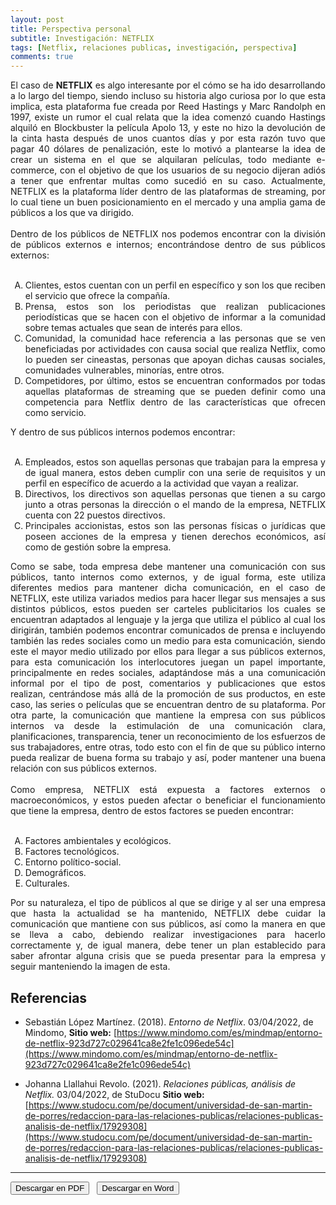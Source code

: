 ```yaml
---
layout: post
title: Perspectiva personal
subtitle: Investigación: NETFLIX
tags: [Netflix, relaciones publicas, investigación, perspectiva]
comments: true
---
```


<div style="text-align:justify">
El caso de <b>NETFLIX</b> es algo interesante por el cómo se ha ido desarrollando a lo largo del tiempo, siendo incluso su historia algo curiosa por lo que esta implica, esta plataforma fue creada por Reed Hastings y Marc Randolph en 1997, existe un rumor el cual relata que la idea comenzó cuando Hastings alquiló en Blockbuster la película Apolo 13, y este no hizo la devolución de la cinta hasta después de unos cuantos días y por esta razón tuvo que pagar 40 dólares de penalización, este lo motivó a plantearse la idea de crear un sistema en el que se alquilaran películas, todo mediante e-commerce, con el objetivo de que los usuarios de su negocio dijeran adiós a tener que enfrentar multas como sucedió en su caso. Actualmente, NETFLIX es la plataforma líder dentro de las plataformas de streaming, por lo cual tiene un buen posicionamiento en el mercado y una amplia gama de públicos a los que va dirigido. <br><br>
Dentro de los públicos de NETFLIX nos podemos encontrar con la división de
públicos externos e internos; encontrándose dentro de sus públicos externos: <br><br>
<ol type="A">
	<li>Clientes, estos cuentan con un perfil en específico y son los que reciben el servicio que ofrece la compañía.</li>
	<li>Prensa, estos son los periodistas que realizan publicaciones periodísticas que se hacen con el objetivo de informar a la comunidad sobre temas actuales que sean de interés para ellos.</li>
	<li>Comunidad, la comunidad hace referencia a las personas que se ven beneficiadas por actividades con causa social que realiza Netflix, como lo pueden ser cineastas, personas que apoyan dichas causas sociales, comunidades vulnerables, minorías, entre otros.</li>
	<li>Competidores, por último, estos se encuentran conformados por todas aquellas plataformas de streaming que se pueden definir como una competencia para Netflix dentro de las características que ofrecen como servicio.</li>
</ol>
Y dentro de sus públicos internos podemos encontrar:<br><br>
<ol type="A">
	<li>Empleados, estos son aquellas personas que trabajan para la empresa y de igual manera, estos deben cumplir con una serie de requisitos y un perfil en específico de acuerdo a la actividad que vayan a realizar.</li>
	<li>Directivos, los directivos son aquellas personas que tienen a su cargo junto a otras personas la dirección o el mando de la empresa, NETFLIX cuenta con 22 puestos directivos.</li>
	<li>Principales accionistas, estos son las personas físicas o jurídicas que poseen acciones de la empresa y tienen derechos económicos, así como de gestión sobre la empresa.</li>
</ol>
Como se sabe, toda empresa debe mantener una comunicación con sus públicos, tanto internos como externos, y de igual forma, este utiliza diferentes medios para mantener dicha comunicación, en el caso de NETFLIX, este utiliza variados medios para hacer llegar sus mensajes a sus distintos públicos, estos pueden ser carteles publicitarios los cuales se encuentran adaptados al lenguaje y la jerga que utiliza el público al cual los dirigirán, también podemos encontrar comunicados de prensa e incluyendo también las redes sociales como un medio para esta comunicación, siendo este el mayor medio utilizado por ellos para llegar a sus públicos externos, para esta comunicación los interlocutores juegan un papel importante, principalmente en redes sociales, adaptándose más a una comunicación informal por el tipo de post, comentarios y publicaciones que estos realizan, centrándose más allá de la promoción de sus productos, en este caso, las series o películas que se encuentran dentro de su plataforma. Por otra parte, la comunicación que mantiene la empresa con sus públicos internos va desde la estimulación de una comunicación clara, planificaciones, transparencia, tener un reconocimiento de los esfuerzos de sus trabajadores, entre otras, todo esto con el fin de que su público interno pueda realizar de buena forma su trabajo y así, poder mantener una buena relación con sus públicos externos. <br><br>
Como empresa, NETFLIX está expuesta a factores externos o macroeconómicos, y estos pueden afectar o beneficiar el funcionamiento que tiene la empresa, dentro de estos factores se pueden encontrar:<br><br>
<ol type="A">
	<li>Factores ambientales y ecológicos.</li>
	<li>Factores tecnológicos.</li>
	<li>Entorno político-social.</li>
	<li>Demográficos.</li>
	<li>Culturales.</li>
</ol>
Por su naturaleza, el tipo de públicos al que se dirige y al ser una empresa que hasta la actualidad se ha mantenido, NETFLIX debe cuidar la comunicación que mantiene con sus públicos, así como la manera en que se lleva a cabo, debiendo realizar investigaciones para hacerlo correctamente y, de igual manera, debe tener un plan establecido para saber afrontar alguna crisis que se pueda presentar para la empresa y seguir manteniendo la imagen de esta.
</div>


## Referencias

- Sebastián López Martínez. (2018). *Entorno de Netflix*. 03/04/2022, de Mindomo, **Sitio web:** [https://www.mindomo.com/es/mindmap/entorno-de-netflix-923d727c029641ca8e2fe1c096ede54c](https://www.mindomo.com/es/mindmap/entorno-de-netflix-923d727c029641ca8e2fe1c096ede54c) 

- Johanna Llallahui Revolo. (2021). *Relaciones públicas, análisis de Netflix.*
03/04/2022, de StuDocu **Sitio web:** [https://www.studocu.com/pe/document/universidad-de-san-martin-de-porres/redaccion-para-las-relaciones-publicas/relaciones-publicas-analisis-de-netflix/17929308](https://www.studocu.com/pe/document/universidad-de-san-martin-de-porres/redaccion-para-las-relaciones-publicas/relaciones-publicas-analisis-de-netflix/17929308)

--------------------------------

<button name="PDF" class="btn-adn"> <a style="text-decoration:none; color: inherit" href="https://katherig.github.io/files/Perspectiva-personal-parcial-1y-2.pdf">Descargar en PDF</a> </button> &nbsp; <button name="Word" class="btn-adn"> <a style="text-decoration:none; color: inherit" href="https://katherig.github.io/files/Perspectiva-personal-parcial-1y-2.docx">Descargar en Word</a> </button>



